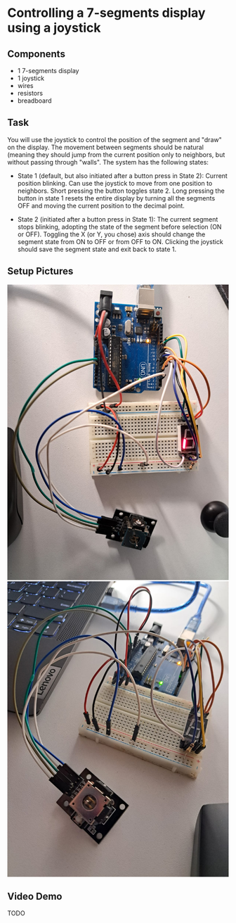 # Controlling a 7-segments display using a joystick #

## Components 

* 1 7-segments display
* 1 joystick
* wires
* resistors
* breadboard

## Task

You will use the joystick to control the position of the segment and "draw" on the display. The movement between segments should be natural (meaning they should jump from the current position
only to neighbors, but without passing through "walls". The system has the following states:

* State 1 (default, but also initiated after a button press in State 2): Current position blinking. Can use the joystick to move from one position to neighbors. Short pressing the button toggles state 2. Long pressing the button in state 1 resets the entire display by turning all the segments OFF and moving the current position to the decimal point.

* State 2 (initiated after a button press in State 1): The current segment stops blinking, adopting the state of the segment before selection (ON or OFF). Toggling the X (or Y, you chose) axis should change the segment state from ON to OFF or from OFF to ON. Clicking the joystick should save the segment state and exit back to state 1.

## Setup Pictures
![alt text](https://github.com/ralucsandu/IntroductionToRobotics/blob/main/Homework3/setup-picture.jpeg?raw=true)
![alt text](https://github.com/ralucsandu/IntroductionToRobotics/blob/main/Homework3/setup-picture-2.jpeg?raw=true)

## Video Demo
TODO
